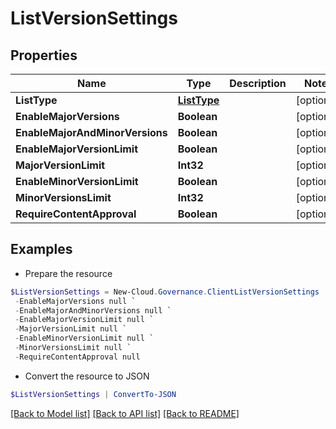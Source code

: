 # ListVersionSettings
## Properties

Name | Type | Description | Notes
------------ | ------------- | ------------- | -------------
**ListType** | [**ListType**](ListType.md) |  | [optional] 
**EnableMajorVersions** | **Boolean** |  | [optional] 
**EnableMajorAndMinorVersions** | **Boolean** |  | [optional] 
**EnableMajorVersionLimit** | **Boolean** |  | [optional] 
**MajorVersionLimit** | **Int32** |  | [optional] 
**EnableMinorVersionLimit** | **Boolean** |  | [optional] 
**MinorVersionsLimit** | **Int32** |  | [optional] 
**RequireContentApproval** | **Boolean** |  | [optional] 

## Examples

- Prepare the resource
```powershell
$ListVersionSettings = New-Cloud.Governance.ClientListVersionSettings  -ListType null `
 -EnableMajorVersions null `
 -EnableMajorAndMinorVersions null `
 -EnableMajorVersionLimit null `
 -MajorVersionLimit null `
 -EnableMinorVersionLimit null `
 -MinorVersionsLimit null `
 -RequireContentApproval null
```

- Convert the resource to JSON
```powershell
$ListVersionSettings | ConvertTo-JSON
```

[[Back to Model list]](../README.md#documentation-for-models) [[Back to API list]](../README.md#documentation-for-api-endpoints) [[Back to README]](../README.md)


